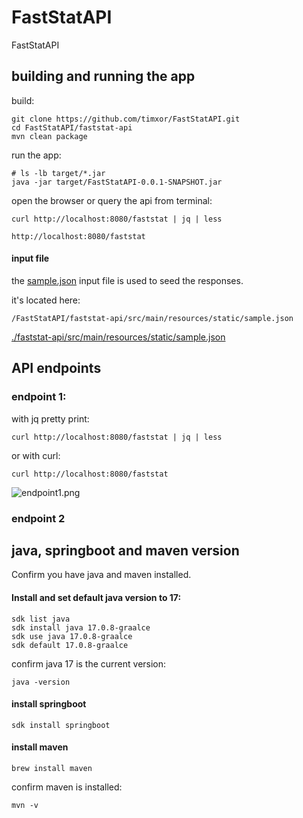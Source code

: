 # FastStatAPI

FastStatAPI

## building and running the app

build:
```
git clone https://github.com/timxor/FastStatAPI.git
cd FastStatAPI/faststat-api
mvn clean package
```

run the app:
```
# ls -lb target/*.jar
java -jar target/FastStatAPI-0.0.1-SNAPSHOT.jar
```

open the browser or query the api from terminal:

```
curl http://localhost:8080/faststat | jq | less

http://localhost:8080/faststat
```

#### input file

the [sample.json](./faststat-api/src/main/resources/static/sample.json) input file is used to seed the responses.

it's located here:

```/FastStatAPI/faststat-api/src/main/resources/static/sample.json```

[./faststat-api/src/main/resources/static/sample.json](./faststat-api/src/main/resources/static/sample.json)

## API endpoints


### endpoint 1:

with jq pretty print:
```
curl http://localhost:8080/faststat | jq | less
```

or with curl:
```
curl http://localhost:8080/faststat
```


![endpoint1.png](endpoint1.png)



### endpoint 2





## java, springboot and maven version

Confirm you have java and maven installed.


#### Install and set default java version to 17:

```
sdk list java
sdk install java 17.0.8-graalce
sdk use java 17.0.8-graalce 
sdk default 17.0.8-graalce
```

confirm java 17 is the current version:
```
java -version
```


#### install springboot

```
sdk install springboot
```


#### install maven

```
brew install maven
```

confirm maven is installed:

```
mvn -v
```


